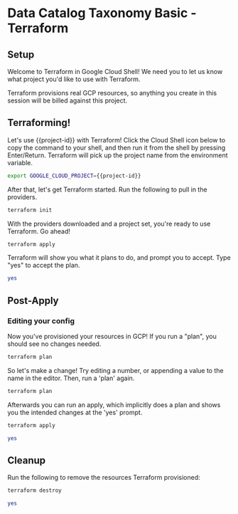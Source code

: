 # Data Catalog Taxonomy Basic - Terraform

## Setup

<walkthrough-author name="rileykarson@google.com" analyticsId="UA-125550242-1" tutorialName="data_catalog_taxonomy_basic" repositoryUrl="https://github.com/terraform-google-modules/docs-examples"></walkthrough-author>

Welcome to Terraform in Google Cloud Shell! We need you to let us know what project you'd like to use with Terraform.

<walkthrough-project-billing-setup></walkthrough-project-billing-setup>

Terraform provisions real GCP resources, so anything you create in this session will be billed against this project.

## Terraforming!

Let's use {{project-id}} with Terraform! Click the Cloud Shell icon below to copy the command
to your shell, and then run it from the shell by pressing Enter/Return. Terraform will pick up
the project name from the environment variable.

```bash
export GOOGLE_CLOUD_PROJECT={{project-id}}
```

After that, let's get Terraform started. Run the following to pull in the providers.

```bash
terraform init
```

With the providers downloaded and a project set, you're ready to use Terraform. Go ahead!

```bash
terraform apply
```

Terraform will show you what it plans to do, and prompt you to accept. Type "yes" to accept the plan.

```bash
yes
```


## Post-Apply

### Editing your config

Now you've provisioned your resources in GCP! If you run a "plan", you should see no changes needed.

```bash
terraform plan
```

So let's make a change! Try editing a number, or appending a value to the name in the editor. Then,
run a 'plan' again.

```bash
terraform plan
```

Afterwards you can run an apply, which implicitly does a plan and shows you the intended changes
at the 'yes' prompt.

```bash
terraform apply
```

```bash
yes
```

## Cleanup

Run the following to remove the resources Terraform provisioned:

```bash
terraform destroy
```
```bash
yes
```
